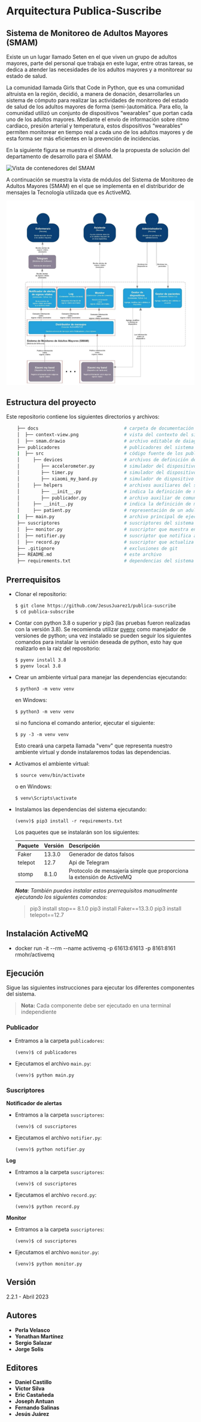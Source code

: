 # Arquitectura Publica-Suscribe

## Sistema de Monitoreo de Adultos Mayores (SMAM)

Existe un un lugar llamado Seten en el que viven un grupo de adultos mayores, parte del personal que trabaja en este lugar, entre otras tareas, se dedica a atender las necesidades de los adultos mayores y a monitorear su estado de salud.

La comunidad llamada Girls that Code in Python, que es una comunidad altruista en la región, decidió, a manera de donación, desarrollarles un sistema de cómputo para realizar las actividades de monitoreo del estado de salud de los adultos mayores de forma (semi-)automática. Para ello, la comunidad utilizó un conjunto de dispositivos “wearables” que portan cada uno de los adultos mayores. Mediante el envío de información sobre ritmo cardiaco, presión arterial y temperatura, estos dispositivos “wearables” permiten monitorear en tiempo real a cada uno de los adultos mayores y de esta forma ser más eficientes en la prevención de incidencias.

En la siguiente figura se muestra el diseño de la propuesta de solución del departamento de desarrollo para el SMAM.

![Vista de contenedores del SMAM](docs/context-view.png)

A continuación se muestra la vista de módulos del Sistema de Monitoreo de Adultos Mayores (SMAM) en el que se implementa en el distriburidor de mensajes la Tecnología utilizada que es ActiveMQ.

![Vista de contenedores del SMAM](docs/containers-view.png)

## Estructura del proyecto

Este repositorio contiene los siguientes directorios y archivos:

```bash
    ├── docs                                # carpeta de documentación
    │  ├── context-view.png                 # vista del contexto del sistema
    │  ├── smam.drawio                      # archivo editable de daiagramas del sistema
    ├── publicadores                        # publicadores del sistema
    |  ├── src                              # código fuente de los publicadores
    │     ├── devices                       # archivos de definición de dispositivos
    │        ├── accelerometer.py           # simulador del dispositivo de hardware acelerómetro
    │        ├── timer.py                   # simulador del dispositivo de hardware cronómetro
    │        ├── xiaomi_my_band.py          # simulador de dispositivo de hardware Xiaomi
    │     ├── helpers                       # archivos auxiliares del sistema
    │        ├── __init__.py                # indica la definición de módulo python
    │        ├── publicador.py              # archivo auxiliar de comunicación con el distribuidor de mensajes
    │     ├── __init__.py                   # indica la definición de módulo python
    │     ├── patient.py                    # representación de un adulto mayor en el sistema
    |  ├── main.py                          # archivo principal de ejecución de publicadores
    ├── suscriptores                        # suscriptores del sistema
    │  ├── monitor.py                       # suscriptor que muestra en pantalla las alertas del sistema
    │  ├── notifier.py                      # suscriptor que notifica a un(a) enfermero(a) en particular
    │  ├── record.py                        # suscriptor que actualiza el expediente de un adulto mayor en particular
    ├── .gitignore                          # exclusiones de git
    ├── README.md                           # este archivo
    ├── requirements.txt                    # dependencias del sistema
```

## Prerrequisitos

- Clonar el repositorio:
  ```shell
  $ git clone https://github.com/JesusJuarez1/publica-suscribe
  $ cd publica-subscribe
  ```
- Contar con python 3.8 o superior y pip3 (las pruebas fueron realizadas con la versión 3.8). Se recomienda utilizar [pyenv](https://github.com/pyenv/pyenv) como manejador de versiones de python; una vez instalado se pueden seguir los siguientes comandos para instalar la versión deseada de python, esto hay que realizarlo en la raíz del repositorio:

  ```shell
  $ pyenv install 3.8
  $ pyenv local 3.8
  ```

- Crear un ambiente virtual para manejar las dependencias ejecutando:

  ```shell
  $ python3 -m venv venv
  ```

  en Windows:

  ```shell
  $ python3 -m venv venv
  ```

  si no funciona el comando anterior, ejecutar el siguiente:

  ```shell
  $ py -3 -m venv venv
  ```

  Esto creará una carpeta llamada "venv" que representa nuestro ambiente virtual y donde instalaremos todas las dependencias.

- Activamos el ambiente virtual:

  ```shell
  $ source venv/bin/activate
  ```

  o en Windows:

  ```shell
  $ venv\Scripts\activate
  ```

- Instalamos las dependencias del sistema ejecutando:

  ```shell
  (venv)$ pip3 install -r requirements.txt
  ```

  Los paquetes que se instalarán son los siguientes:

  | Paquete | Versión | Descripción                                                                   |
  | ------- | ------- | ----------------------------------------------------------------------------- |
  | Faker   | 13.3.0  | Generador de datos falsos                                                     |
  | telepot | 12.7    | Api de Telegram                                                               |
  | stomp   | 8.1.0   | Protocolo de mensajería simple que proporciona la extensión de ActiveMQ       |

  _**Nota**: También puedes instalar estos prerrequisitos manualmente ejecutando los siguientes comandos:_

  > pip3 install stop== 8.1.0
  > pip3 install Faker==13.3.0
  > pip3 install telepot==12.7

## Instalación ActiveMQ

- docker run -it --rm --name activemq -p 61613:61613 -p 8161:8161 rmohr/activemq

## Ejecución

Sigue las siguientes instrucciones para ejecutar los diferentes componentes del sistema.

> **Nota:** Cada componente debe ser ejecutado en una terminal independiente

### Publicador

- Entramos a la carpeta `publicadores`:

  ```shell
  (venv)$ cd publicadores
  ```

- Ejecutamos el archivo `main.py`:
  ```shell
  (venv)$ python main.py
  ```

### Suscriptores

**Notificador de alertas**

- Entramos a la carpeta `suscriptores`:

  ```shell
  (venv)$ cd suscriptores
  ```

- Ejecutamos el archivo `notifier.py`:
  ```shell
  (venv)$ python notifier.py
  ```

**Log**

- Entramos a la carpeta `suscriptores`:

  ```shell
  (venv)$ cd suscriptores
  ```

- Ejecutamos el archivo `record.py`:
  ```shell
  (venv)$ python record.py
  ```

**Monitor**

- Entramos a la carpeta `suscriptores`:

  ```shell
  (venv)$ cd suscriptores
  ```

- Ejecutamos el archivo `monitor.py`:
  ```shell
  (venv)$ python monitor.py
  ```

## Versión

2.2.1 - Abril 2023

## Autores

- **Perla Velasco**
- **Yonathan Martínez**
- **Sergio Salazar**
- **Jorge Solis**

## Editores

- **Daniel Castillo**
- **Victor Silva**
- **Eric Castañeda**
- **Joseph Antuan**
- **Fernando Salinas**
- **Jesús Juárez**
